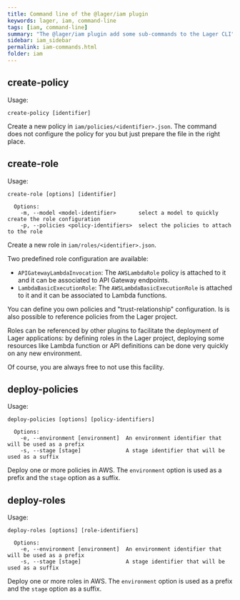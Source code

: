 ```yaml
---
title: Command line of the @lager/iam plugin
keywords: lager, iam, command-line
tags: [iam, command-line]
summary: "The @lager/iam plugin add some sub-commands to the Lager CLI"
sidebar: iam_sidebar
permalink: iam-commands.html
folder: iam
---
```



## create-policy

Usage:

```
create-policy [identifier]
```

Create a new policy in `iam/policies/<identifier>.json`. The command does not configure the policy for you but just prepare the file in the right place.  

## create-role

Usage:

```
create-role [options] [identifier]

  Options:
    -m, --model <model-identifier>       select a model to quickly create the role configuration
    -p, --policies <policy-identifiers>  select the policies to attach to the role
```

Create a new role in `iam/roles/<identifier>.json`.

Two predefined role configuration are available:

 *   `APIGatewayLambdaInvocation`: The `AWSLambdaRole` policy is attached to it and it can be associated to API Gateway endpoints.
 *   `LambdaBasicExecutionRole`: The `AWSLambdaBasicExecutionRole` is attached to it and it can be associated to Lambda functions.

You can define you own policies and "trust-relationship" configuration. Is is also possible to reference policies from the Lager project.

Roles can be referenced by other plugins to facilitate the deployment of Lager applications: by defining roles in the Lager project, deploying some resources
like Lambda function or API definitions can be done very quickly on any new environment.

Of course, you are always free to not use this facility.

## deploy-policies

Usage:

```
deploy-policies [options] [policy-identifiers]

  Options:
    -e, --environment [environment]  An environment identifier that will be used as a prefix
    -s, --stage [stage]              A stage identifier that will be used as a suffix
```

Deploy one or more policies in AWS. The `environment` option is used as a prefix and the `stage` option as a suffix.

## deploy-roles

Usage:

```
deploy-roles [options] [role-identifiers]

  Options:
    -e, --environment [environment]  An environment identifier that will be used as a prefix
    -s, --stage [stage]              A stage identifier that will be used as a suffix
```

Deploy one or more roles in AWS. The `environment` option is used as a prefix and the `stage` option as a suffix.
